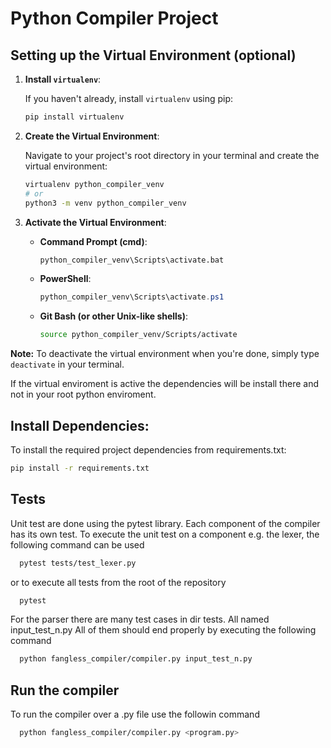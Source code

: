 
# Python Compiler Project

## Setting up the Virtual Environment (optional)

1. **Install `virtualenv`**:

   If you haven't already, install `virtualenv` using pip:

   ```bash
   pip install virtualenv
   ```

2. **Create the Virtual Environment**:

   Navigate to your project's root directory in your terminal and create the virtual environment:

   ```bash
   virtualenv python_compiler_venv 
   # or 
   python3 -m venv python_compiler_venv 
   ```

3. **Activate the Virtual Environment**:

   * **Command Prompt (cmd)**:

     ```bash
     python_compiler_venv\Scripts\activate.bat 
     ```

   * **PowerShell**:

     ```powershell
     python_compiler_venv\Scripts\activate.ps1
     ```

   * **Git Bash (or other Unix-like shells)**:

     ```bash
     source python_compiler_venv/Scripts/activate
     ```

**Note:** To deactivate the virtual environment when you're done, simply type `deactivate` in your terminal.

If the virtual enviroment is active the dependencies will be install there and not in your root python enviroment.

## Install Dependencies:

   To install the required project dependencies from requirements.txt:

   ```bash
   pip install -r requirements.txt
   ```

## Tests

Unit test are done using the pytest library. Each component of the compiler has its own test.
To execute the unit test on a component e.g. the lexer, the following command can be used

 ```bash
   pytest tests/test_lexer.py
 ```

or to execute all tests from the root of the repository

 ```bash
   pytest
 ```
 For the parser there are many test cases in dir tests. All named input_test_n.py
 All of them should end properly by executing the following command 
 ```bash
   python fangless_compiler/compiler.py input_test_n.py
 ```


## Run the compiler
To run the compiler over a .py file use the followin command

 ```bash
   python fangless_compiler/compiler.py <program.py>
 ```
